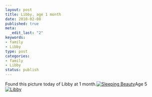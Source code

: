 ```yaml
--- 
layout: post
title: Libby, age 1 month
date: 2010-02-08
published: true
meta: 
  _edit_last: "2"
keywords: 
- family
- Libby
type: post
categories: 
- family
- Libby
status: publish
---
```

Found this picture today of Libby at 1 month.[![Sleeping Beauty](http://media.eick.us/2011/05/175225160_7978308a24.jpg)](http://www.flickr.com/photos/andreweick/175225160/)Age 5[![Libby](http://media.eick.us/2011/05/4300372887_db2d0287f1.jpg)](http://www.flickr.com/photos/andreweick/4300372887/)
